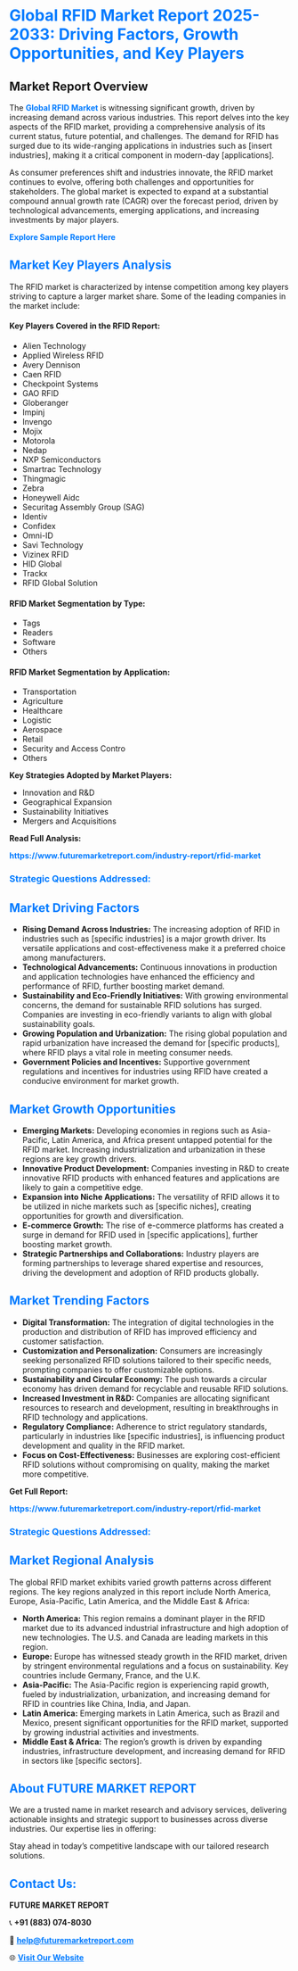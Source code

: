 <h1 style="color: #007BFF;">Global RFID Market Report 2025-2033: Driving Factors, Growth Opportunities, and Key Players</h1>

<section id="overview">
<h2>Market Report Overview</h2>
<p>The <a href="https://www.futuremarketreport.com/industry-report/rfid-market" style="color: #007BFF; text-decoration: none;"><strong>Global RFID Market</strong></a> is witnessing significant growth, driven by increasing demand across various industries. This report delves into the key aspects of the RFID market, providing a comprehensive analysis of its current status, future potential, and challenges. The demand for RFID has surged due to its wide-ranging applications in industries such as [insert industries], making it a critical component in modern-day [applications].</p>
<p>As consumer preferences shift and industries innovate, the RFID market continues to evolve, offering both challenges and opportunities for stakeholders. The global market is expected to expand at a substantial compound annual growth rate (CAGR) over the forecast period, driven by technological advancements, emerging applications, and increasing investments by major players.</p>
</section>

<section id="overview">
<p><a href="https://www.futuremarketreport.com/request-sample/reportId=98353" style="color: #007BFF; text-decoration: none;"><strong>Explore Sample Report Here</strong></a></p>
</section>

<section id="key-players">
<h2 style="color: #007BFF;">Market Key Players Analysis</h2>
<p>The RFID market is characterized by intense competition among key players striving to capture a larger market share. Some of the leading companies in the market include:</p>
<h4>Key Players Covered in the RFID Report:</h4>
<ul><li>Alien Technology</li><li>Applied Wireless RFID</li><li>Avery Dennison</li><li>Caen RFID</li><li>Checkpoint Systems</li><li>GAO RFID</li><li>Globeranger</li><li>Impinj</li><li>Invengo</li><li>Mojix</li><li>Motorola</li><li>Nedap</li><li>NXP Semiconductors</li><li>Smartrac Technology</li><li>Thingmagic</li><li>Zebra</li><li>Honeywell Aidc</li><li>Securitag Assembly Group (SAG)</li><li>Identiv</li><li>Confidex</li><li>Omni-ID</li><li>Savi Technology</li><li>Vizinex RFID</li><li>HID Global</li><li>Trackx</li><li>RFID Global Solution</li></ul>
<h4>RFID Market Segmentation by Type:</h4>
<ul><li>Tags</li><li>Readers</li><li>Software</li><li>Others</li></ul>

<h4>RFID Market Segmentation by Application:</h4>
<ul><li>Transportation</li><li>Agriculture</li><li>Healthcare</li><li>Logistic</li><li>Aerospace</li><li>Retail</li><li>Security and Access Contro</li><li>Others</li></ul>
<p><strong>Key Strategies Adopted by Market Players:</strong></p>
<ul>
<li>Innovation and R&D</li>
<li>Geographical Expansion</li>
<li>Sustainability Initiatives</li>
<li>Mergers and Acquisitions</li>
</ul>
</section>

<section>
<p><strong>Read Full Analysis: </strong></p><a href="https://www.futuremarketreport.com/industry-report/rfid-market" style="color: #007BFF; text-decoration: none;"><strong>https://www.futuremarketreport.com/industry-report/rfid-market</strong></a>
<h3 style="color: #007BFF;">Strategic Questions Addressed:</h3>
</section>

<section id="driving-factors">
<h2 style="color: #007BFF;">Market Driving Factors</h2>
<ul>
<li><strong>Rising Demand Across Industries:</strong> The increasing adoption of RFID in industries such as [specific industries] is a major growth driver. Its versatile applications and cost-effectiveness make it a preferred choice among manufacturers.</li>
<li><strong>Technological Advancements:</strong> Continuous innovations in production and application technologies have enhanced the efficiency and performance of RFID, further boosting market demand.</li>
<li><strong>Sustainability and Eco-Friendly Initiatives:</strong> With growing environmental concerns, the demand for sustainable RFID solutions has surged. Companies are investing in eco-friendly variants to align with global sustainability goals.</li>
<li><strong>Growing Population and Urbanization:</strong> The rising global population and rapid urbanization have increased the demand for [specific products], where RFID plays a vital role in meeting consumer needs.</li>
<li><strong>Government Policies and Incentives:</strong> Supportive government regulations and incentives for industries using RFID have created a conducive environment for market growth.</li>
</ul>
</section>

<section id="growth-opportunities">
<h2 style="color: #007BFF;">Market Growth Opportunities</h2>
<ul>
<li><strong>Emerging Markets:</strong> Developing economies in regions such as Asia-Pacific, Latin America, and Africa present untapped potential for the RFID market. Increasing industrialization and urbanization in these regions are key growth drivers.</li>
<li><strong>Innovative Product Development:</strong> Companies investing in R&D to create innovative RFID products with enhanced features and applications are likely to gain a competitive edge.</li>
<li><strong>Expansion into Niche Applications:</strong> The versatility of RFID allows it to be utilized in niche markets such as [specific niches], creating opportunities for growth and diversification.</li>
<li><strong>E-commerce Growth:</strong> The rise of e-commerce platforms has created a surge in demand for RFID used in [specific applications], further boosting market growth.</li>
<li><strong>Strategic Partnerships and Collaborations:</strong> Industry players are forming partnerships to leverage shared expertise and resources, driving the development and adoption of RFID products globally.</li>
</ul>
</section>

<section id="trending-factors">
<h2 style="color: #007BFF;">Market Trending Factors</h2>
<ul>
<li><strong>Digital Transformation:</strong> The integration of digital technologies in the production and distribution of RFID has improved efficiency and customer satisfaction.</li>
<li><strong>Customization and Personalization:</strong> Consumers are increasingly seeking personalized RFID solutions tailored to their specific needs, prompting companies to offer customizable options.</li>
<li><strong>Sustainability and Circular Economy:</strong> The push towards a circular economy has driven demand for recyclable and reusable RFID solutions.</li>
<li><strong>Increased Investment in R&D:</strong> Companies are allocating significant resources to research and development, resulting in breakthroughs in RFID technology and applications.</li>
<li><strong>Regulatory Compliance:</strong> Adherence to strict regulatory standards, particularly in industries like [specific industries], is influencing product development and quality in the RFID market.</li>
<li><strong>Focus on Cost-Effectiveness:</strong> Businesses are exploring cost-efficient RFID solutions without compromising on quality, making the market more competitive.</li>
</ul>
</section>

<section>
<p><strong>Get Full Report: </strong></p><a href="https://www.futuremarketreport.com/industry-report/rfid-market" style="color: #007BFF; text-decoration: none;"><strong>https://www.futuremarketreport.com/industry-report/rfid-market</strong></a>
<h3 style="color: #007BFF;">Strategic Questions Addressed:</h3>
</section>


<section id="regional-analysis">
<h2 style="color: #007BFF;">Market Regional Analysis</h2>
<p>The global RFID market exhibits varied growth patterns across different regions. The key regions analyzed in this report include North America, Europe, Asia-Pacific, Latin America, and the Middle East & Africa:</p>
<ul>
<li><strong>North America:</strong> This region remains a dominant player in the RFID market due to its advanced industrial infrastructure and high adoption of new technologies. The U.S. and Canada are leading markets in this region.</li>
<li><strong>Europe:</strong> Europe has witnessed steady growth in the RFID market, driven by stringent environmental regulations and a focus on sustainability. Key countries include Germany, France, and the U.K.</li>
<li><strong>Asia-Pacific:</strong> The Asia-Pacific region is experiencing rapid growth, fueled by industrialization, urbanization, and increasing demand for RFID in countries like China, India, and Japan.</li>
<li><strong>Latin America:</strong> Emerging markets in Latin America, such as Brazil and Mexico, present significant opportunities for the RFID market, supported by growing industrial activities and investments.</li>
<li><strong>Middle East & Africa:</strong> The region’s growth is driven by expanding industries, infrastructure development, and increasing demand for RFID in sectors like [specific sectors].</li>
</ul>
</section>

<footer>
<h2 style="color: #007BFF;">About FUTURE MARKET REPORT</h2>
<p>We are a trusted name in market research and advisory services, delivering actionable insights and strategic support to businesses across diverse industries. Our expertise lies in offering:</p>

<p>Stay ahead in today’s competitive landscape with our tailored research solutions.</p>

<h2 style="color: #007BFF;">Contact Us:</h2>
<p><strong>FUTURE MARKET REPORT</strong></p>
<p>📞 <strong>+91 (883) 074-8030</strong></p>
<p>📧 <strong><a href="mailto:help@futuremarketreport.com" style="color: #007BFF;">help@futuremarketreport.com</a></strong></p>
<p>🌐 <strong><a href="https://www.futuremarketreport.com/" style="color: #007BFF;">Visit Our Website</a></strong></p>
</footer>